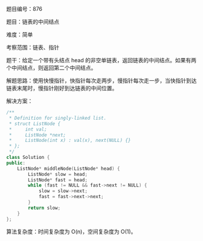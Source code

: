 题目编号：876

题目：链表的中间结点

难度：简单

考察范围：链表、指针

题干：给定一个带有头结点 head 的非空单链表，返回链表的中间结点。如果有两个中间结点，则返回第二个中间结点。

解题思路：使用快慢指针，快指针每次走两步，慢指针每次走一步，当快指针到达链表末尾时，慢指针刚好到达链表的中间位置。

解决方案：

```cpp
/**
 * Definition for singly-linked list.
 * struct ListNode {
 *     int val;
 *     ListNode *next;
 *     ListNode(int x) : val(x), next(NULL) {}
 * };
 */
class Solution {
public:
    ListNode* middleNode(ListNode* head) {
        ListNode* slow = head;
        ListNode* fast = head;
        while (fast != NULL && fast->next != NULL) {
            slow = slow->next;
            fast = fast->next->next;
        }
        return slow;
    }
};
```

算法复杂度：时间复杂度为 O(n)，空间复杂度为 O(1)。